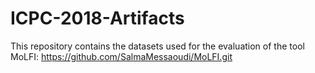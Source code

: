 # ICPC-2018-Artifacts
This repository contains the datasets used for the evaluation of the tool MoLFI: https://github.com/SalmaMessaoudi/MoLFI.git
